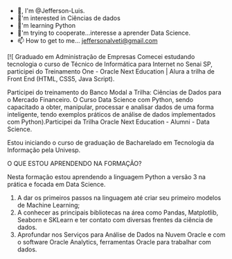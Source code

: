 - 👋, I'm @Jefferson-Luis.
- 👀'm interested in Ciências de dados
- 🌱'm learning Python
- 💞️'m trying to cooperate...interesse a aprender Data Science.
- 📫 How to get to me... jeffersonalveti@gmail.com

<!--- Jefferson-Luis/Jefferson-Luis is a special repository of ✨ ✨ because your README.md (this file) appears on your GitHub --->
[![  Graduado em Administração de Empresas
Comecei estudando tecnologia o curso de Técnico de Informática para Internet no Senai SP, participei do Treinamento One - Oracle Next Education | Alura a trilha de Front End (HTML, CSS5, Java Script).

Participei do treinamento do Banco Modal a Trilha: Ciências de Dados para o Mercado Financeiro. O Curso Data Science com Python, sendo capacitado a obter, manipular, processar e analisar dados de uma forma inteligente, tendo exemplos práticos de análise de dados implementados com Python).Participei da Trilha Oracle Next Education - Alumni - Data Science.

Estou iniciando o curso de graduação de Bacharelado em Tecnologia da Informação pela Univesp.


O QUE ESTOU APRENDENDO NA FORMAÇÃO?

Nesta formação estou aprendendo a linguagem Python a versão 3 na prática e focada em Data Science.

1. A dar os primeiros passos na linguagem até criar seu primeiro modelos de Machine Learning;
2. A conhecer as principais bibliotecas na área como Pandas, Matplotlib, Seaborn e SKLearn e ter contato com diversas frentes da ciência de dados.
3. Aprofundar nos Serviços para Análise de Dados na Nuvem Oracle e com o software Oracle Analytics, ferramentas Oracle para trabalhar com dados.


[1]: http://www.twitter.com/meunome
[1.1]: http://i.imgur.com/tXSoThF.png (texto título)

